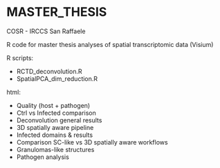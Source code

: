 # MASTER_THESIS
COSR - IRCCS San Raffaele

R code for master thesis analyses of spatial transcriptomic data (Visium)

R scripts:
- RCTD_deconvolution.R
- SpatialPCA_dim_reduction.R

html:
- Quality (host + pathogen)
- Ctrl vs Infected comparison
- Deconvolution general results
- 3D spatially aware pipeline
- Infected domains & results
- Comparison SC-like vs 3D spatially aware workflows
- Granulomas-like structures
- Pathogen analysis
  

